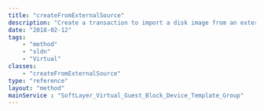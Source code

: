 ```yaml
---
title: "createFromExternalSource"
description: "Create a transaction to import a disk image from an external source and create a standard image template."
date: "2018-02-12"
tags:
    - "method"
    - "sldn"
    - "Virtual"
classes:
    - "createFromExternalSource"
type: "reference"
layout: "method"
mainService : "SoftLayer_Virtual_Guest_Block_Device_Template_Group"
---
```

